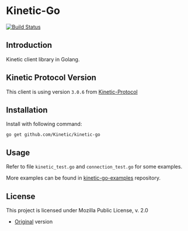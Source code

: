 # Kinetic-Go 

[![Build Status](https://travis-ci.org/Kinetic/kinetic-go.svg?branch=master)](https://travis-ci.org/Kinetic/kinetic-go)

## Introduction

Kinetic client library in Golang. 

## Kinetic Protocol Version

This client is using version `3.0.6` from [Kinetic-Protocol](https://github.com/Kinetic/kinetic-protocol)

## Installation

Install with following command:

    go get github.com/Kinetic/kinetic-go 

## Usage

Refer to file `kinetic_test.go` and `connection_test.go` for some examples.

More examples can be found in [kinetic-go-examples](https://github.com/yongzhy/kinetic-go-examples) repository.

## License

This project is licensed under Mozilla Public License, v. 2.0
* [Original](LICENSE) version